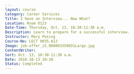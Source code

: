 ```yaml
---
layout: course
Category: Career Services
Title: I Have an Interview... Now What?
Location: Room D123
Date-Time: Thursday, Oct. 13, 10:30-11:30 a.m.
Description: Learn to prepare for a successful interview.
Instructor: Mary Posing
Course-No: LECT 9035.A13
Image: job-offer_iS_000003356691Large.jpg
ContentWriter:
Sort: Oct. 13, 10:30-11:30 a.m.
Date: 2016-10-13 10:30
Status: Completed
---
```

